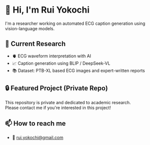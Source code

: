 # 👋 Hi, I'm Rui Yokochi

I'm a researcher working on automated ECG caption generation using vision-language models.

## 🔬 Current Research
- 🫀 ECG waveform interpretation with AI
- 📈 Caption generation using BLIP / DeepSeek-VL
- 📚 Dataset: PTB-XL based ECG images and expert-written reports

## 🔒 Featured Project (Private Repo)
This repository is private and dedicated to academic research.  
Please contact me if you're interested in this project!

## 📫 How to reach me
- 📧 rui.yokochi@gmail.com
